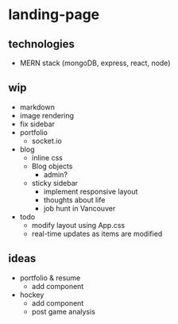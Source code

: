 # landing-page

## technologies

- MERN stack (mongoDB, express, react, node)

## wip
- markdown
- image rendering
- fix sidebar
- portfolio
  - socket.io
- blog
  - inline css
  - Blog objects
    - admin?
  - sticky sidebar
    - implement responsive layout
    - thoughts about life
    - job hunt in Vancouver
- todo
  - modify layout using App.css
  - real-time updates as items are modified

## ideas

- portfolio & resume
  - add component
- hockey
  - add component
  - post game analysis
